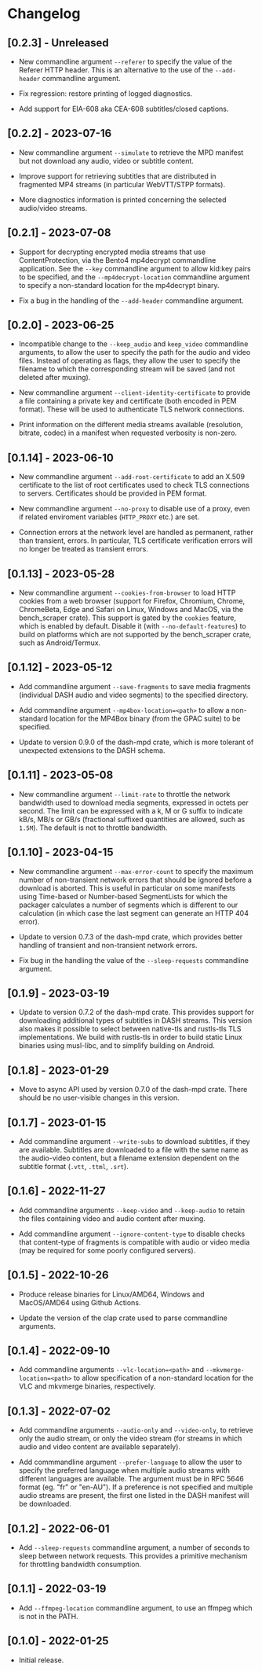 # Changelog


## [0.2.3] - Unreleased

- New commandline argument `--referer` to specify the value of the Referer HTTP header. This is an
  alternative to the use of the `--add-header` commandline argument.

- Fix regression: restore printing of logged diagnostics.

- Add support for EIA-608 aka CEA-608 subtitles/closed captions.


## [0.2.2] - 2023-07-16

- New commandline argument `--simulate` to retrieve the MPD manifest but not download any audio,
  video or subtitle content.

- Improve support for retrieving subtitles that are distributed in fragmented MP4 streams (in
  particular WebVTT/STPP formats).

- More diagnostics information is printed concerning the selected audio/video streams.


## [0.2.1] - 2023-07-08

- Support for decrypting encrypted media streams that use ContentProtection, via the Bento4
  mp4decrypt commandline application. See the `--key` commandline argument to allow kid:key pairs to
  be specified, and the `--mp4decrypt-location` commandline argument to specify a non-standard
  location for the mp4decrypt binary.

- Fix a bug in the handling of the `--add-header` commandline argument.


## [0.2.0] - 2023-06-25

- Incompatible change to the `--keep_audio` and `keep_video` commandline arguments, to allow
  the user to specify the path for the audio and video files. Instead of operating as flags, they
  allow the user to specify the filename to which the corresponding stream will be saved (and not
  deleted after muxing).

- New commandline argument `--client-identity-certificate` to provide a file containing a private
  key and certificate (both encoded in PEM format). These will be used to authenticate TLS network
  connections.

- Print information on the different media streams available (resolution, bitrate, codec) in a
  manifest when requested verbosity is non-zero.


## [0.1.14] - 2023-06-10

- New commandline argument `--add-root-certificate` to add an X.509 certificate to the list of root
  certificates used to check TLS connections to servers. Certificates should be provided in PEM format.

- New commandline argument `--no-proxy` to disable use of a proxy, even if related enviroment
  variables (`HTTP_PROXY` etc.) are set.

- Connection errors at the network level are handled as permanent, rather than transient, errors. In
  particular, TLS certificate verification errors will no longer be treated as transient errors.


## [0.1.13] - 2023-05-28

- New commandline argument `--cookies-from-browser` to load HTTP cookies from a web browser (support
  for Firefox, Chromium, Chrome, ChromeBeta, Edge and Safari on Linux, Windows and MacOS, via the
  bench_scraper crate). This support is gated by the `cookies` feature, which is enabled by default.
  Disable it (with `--no-default-features`) to build on platforms which are not supported by the
  bench_scraper crate, such as Android/Termux.


## [0.1.12] - 2023-05-12

- Add commandline argument `--save-fragments` to save media fragments (individual DASH audio and
  video segments) to the specified directory.

- Add commandline argument `--mp4box-location=<path>` to allow a non-standard location for the
  MP4Box binary (from the GPAC suite) to be specified.

- Update to version 0.9.0 of the dash-mpd crate, which is more tolerant of unexpected extensions to
  the DASH schema.


## [0.1.11] - 2023-05-08

- New commandline argument `--limit-rate` to throttle the network bandwidth used to download media
  segments, expressed in octets per second. The limit can be expressed with a k, M or G suffix to
  indicate kB/s, MB/s or GB/s (fractional suffixed quantities are allowed, such as `1.5M`). The
  default is not to throttle bandwidth.


## [0.1.10] - 2023-04-15

- New commandline argument `--max-error-count` to specify the maximum number of non-transient
  network errors that should be ignored before a download is aborted. This is useful in particular
  on some manifests using Time-based or Number-based SegmentLists for which the packager calculates
  a number of segments which is different to our calculation (in which case the last segment can
  generate an HTTP 404 error).

- Update to version 0.7.3 of the dash-mpd crate, which provides better handling of transient and
  non-transient network errors.

- Fix bug in the handling the value of the `--sleep-requests` commandline argument.


## [0.1.9] - 2023-03-19

- Update to version 0.7.2 of the dash-mpd crate. This provides support for downloading additional
  types of subtitles in DASH streams. This version also makes it possible to select between
  native-tls and rustls-tls TLS implementations. We build with rustls-tls in order to build static
  Linux binaries using musl-libc, and to simplify building on Android.


## [0.1.8] - 2023-01-29

- Move to async API used by version 0.7.0 of the dash-mpd crate. There should be no user-visible
  changes in this version.


## [0.1.7] - 2023-01-15

- Add commandline argument `--write-subs` to download subtitles, if they are available. Subtitles
  are downloaded to a file with the same name as the audio-video content, but a filename extension
  dependent on the subtitle format (`.vtt`, `.ttml`, `.srt`).


## [0.1.6] - 2022-11-27

- Add commandline arguments `--keep-video` and `--keep-audio` to retain the files containing video and
  audio content after muxing.

- Add commandline argument `--ignore-content-type` to disable checks that content-type of fragments
  is compatible with audio or video media (may be required for some poorly configured servers).


## [0.1.5] - 2022-10-26

- Produce release binaries for Linux/AMD64, Windows and MacOS/AMD64 using Github Actions.

- Update the version of the clap crate used to parse commandline arguments.


## [0.1.4] - 2022-09-10

- Add commandline arguments `--vlc-location=<path>` and `--mkvmerge-location=<path>` to allow
  specification of a non-standard location for the VLC and mkvmerge binaries, respectively.


## [0.1.3] - 2022-07-02

- Add commandline arguments `--audio-only` and `--video-only`, to retrieve only the audio stream, or
  only the video stream (for streams in which audio and video content are available separately).

- Add commmandline argument `--prefer-language` to allow the user to specify the preferred language
  when multiple audio streams with different languages are available. The argument must be in RFC
  5646 format (eg. "fr" or "en-AU"). If a preference is not specified and multiple audio streams are
  present, the first one listed in the DASH manifest will be downloaded.


## [0.1.2] - 2022-06-01

- Add `--sleep-requests` commandline argument, a number of seconds to sleep between network
  requests. This provides a primitive mechanism for throttling bandwidth consumption.


## [0.1.1] - 2022-03-19

- Add `--ffmpeg-location` commandline argument, to use an ffmpeg which is not in the PATH.


## [0.1.0] - 2022-01-25

- Initial release.
